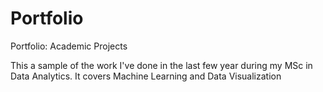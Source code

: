 # Portfolio
Portfolio: Academic Projects

This a sample of the work I've done in the last few year during my MSc in Data Analytics. It covers Machine Learning and Data Visualization
